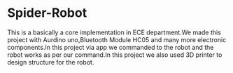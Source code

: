 # Spider-Robot
This is a basically a core implementation in ECE department.We made
this project with Aurdino uno,Bluetooth Module HC05 and many more
electronic components.In this project via app we commanded to the
robot and the robot works as per our command.In this project we also
used 3D printer to design structure for the robot.
